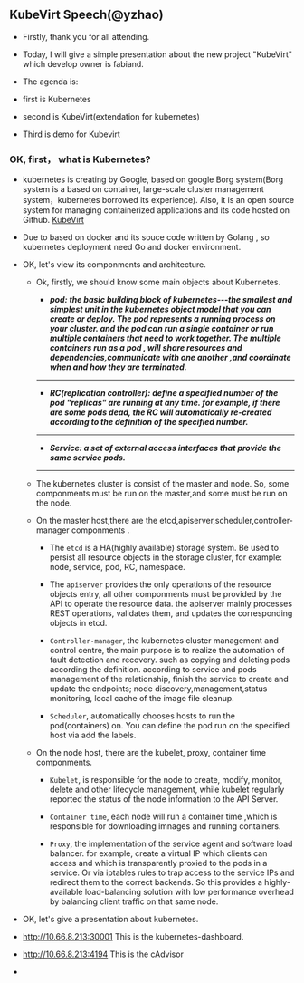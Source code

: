 ## KubeVirt Speech(@yzhao)

* Firstly, thank you for all attending.

* Today, I will give a simple presentation about the new project "KubeVirt" which develop owner is fabiand.

* The agenda is:
 * first is Kubernetes
 * second is KubeVirt(extendation for kubernetes)
 * Third is demo for Kubevirt

 ### OK, first， what is Kubernetes?
 * kubernetes is creating by Google, based on google Borg system(Borg system is a based on container, large-scale cluster management system，kubernetes borrowed its experience). Also, it is an open source system for managing containerized applications and its code hosted on Github. [KubeVirt](https://github.com/kubevirt/kubevirt)

 * Due to based on docker and its souce code written by Golang , so kubernetes
 deployment need Go and docker environment.

 * OK, let's view its componments and architecture.
   * Ok, firstly, we should know some main objects about Kubernetes.

      * ***pod: the basic building block of kubernetes---the smallest and simplest unit in the kubernetes object model that you can create or deploy. The pod represents a running process on your cluster. and the pod can run a single container or run multiple containers that need to work together. The multiple containers run as a pod , will share resources and dependencies,communicate with one another ,and coordinate when and how they are terminated.***

      * *** ***

      * ***RC(replication controller): define a specified number of the pod "replicas" are running at any time. for example, if there are some pods dead, the RC will automatically re-created according to the definition of the specified number.***

      * *** ***

      * ***Service: a set of external access interfaces that provide the same service pods.***

      * *** ***

   * The kubernetes cluster is consist of the master and node. So, some componments must be run on the master,and some must be run on the node.

   * On the master host,there are  the etcd,apiserver,scheduler,controller-manager componments .
     * The `etcd` is a HA(highly available) storage system. Be used to persist all resource objects in the storage cluster, for example: node, service, pod, RC, namespace.

     * The `apiserver` provides the only operations of the resource objects entry, all other componments must be provided by the API to operate the resource data. the apiserver mainly processes REST operations, validates them, and updates the corresponding objects in etcd.

     * `Controller-manager`, the kubernetes cluster management and control centre, the main purpose is to realize the automation of fault detection and recovery. such as copying and deleting pods according the definition. according to service and pods management of the relationship, finish the service to create and update the endpoints; node discovery,management,status monitoring, local cache of the image file cleanup.

     * `Scheduler`, automatically chooses hosts to run the pod(containers) on.
     You can define the pod run on the specified host via add the labels.

   * On the node host, there are the kubelet, proxy, container time componments.
     * `Kubelet`, is responsible for the node to create, modify, monitor, delete and other lifecycle management, while kubelet regularly reported the status of the node information to the API Server.

     * `Container time`, each node will run a container time ,which is responsible for downloading imnages and running containers.

     * `Proxy`, the implementation of the service agent and software load balancer. for example, create a virtual IP which clients can access and which is transparently proxied to the pods in a service. Or via iptables rules to trap access to the service IPs and redirect them to the correct backends. So this provides a highly-available load-balancing solution with low performance overhead by balancing client traffic  on that same node.  

  * OK, let's give a presentation about kubernetes.

  * http://10.66.8.213:30001
  This is the kubernetes-dashboard.

  * http://10.66.8.213:4194
  This is the cAdvisor

  *  
